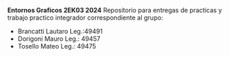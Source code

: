 **Entornos Graficos 2EK03 2024**
Repositorio para entregas de practicas y trabajo practico integrador correspondiente al grupo:
 - Brancatti Lautaro Leg.:49491
 - Dorigoni Mauro Leg.: 49457
 - Tosello Mateo Leg.: 49475
